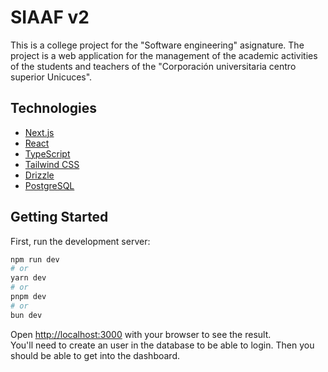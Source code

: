 # SIAAF v2
This is a college project for the "Software engineering" asignature. The project is a web application for the management of the academic activities of the students and teachers of the "Corporación universitaria centro superior Unicuces".

## Technologies
- [Next.js](https://nextjs.org/)
- [React](https://reactjs.org/)
- [TypeScript](https://www.typescriptlang.org/)
- [Tailwind CSS](https://tailwindcss.com/)
- [Drizzle](https://orm.drizzle.team/)
- [PostgreSQL](https://www.postgresql.org/)

## Getting Started

First, run the development server:

```bash
npm run dev
# or
yarn dev
# or
pnpm dev
# or
bun dev
```

Open [http://localhost:3000](http://localhost:3000) with your browser to see the result.  
You'll need to create an user in the database to be able to login.  Then you should be able to get into the dashboard.
